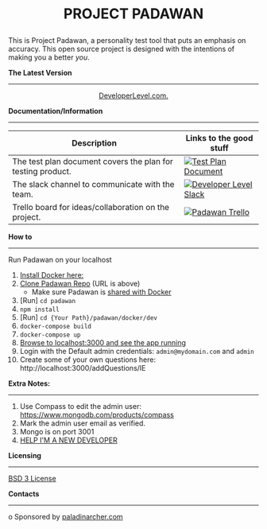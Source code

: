 # <p align="center">**PROJECT PADAWAN**</p>

This is Project Padawan, a personality test tool that puts an emphasis on accuracy. This open source project is designed with the intentions of 
making you a better _you_.  

**The Latest Version**
- - - - - - - - - - - -
<p align="center"><a href="http://app.developerlevel.com">DeveloperLevel.com.</a> 


**Documentation/Information**
- - - - - - - - - -

Description | Links to the good stuff
----------- | ---------
The test plan document covers the plan for testing product. | [![Test Plan Document](https://github.com/paladinarcher/padawan/blob/master/Logo%20Pack/NotP%26A/word.png)](https://paladinarcher.atlassian.net/wiki/spaces/PP/pages/33559/Stuffs+we+upload)
The slack channel to communicate with the team.             | [![Developer Level Slack](https://github.com/paladinarcher/padawan/blob/master/Logo%20Pack/NotP%26A/slack.png)](https://developerlevel.slack.com)
Trello board for ideas/collaboration on the project.        | [![Padawan Trello](https://github.com/paladinarcher/padawan/blob/master/Logo%20Pack/NotP%26A/trello.jpg)](https://trello.com/b/7jc8dbdF)

**How to**
- - - - - - - - -
Run Padawan on your localhost
1. [Install Docker here:](https://store.docker.com/search?type=edition&offering=community)
2. [Clone Padawan Repo](https://services.github.com/on-demand/github-cli/clone-repo-cli) (URL 
is above)
   * Make sure Padawan is [shared with Docker](https://docs.docker.com/docker-for-windows/#shared-drives)
3. [Run] `cd padawan`
4.  `npm install`
5. [Run] `cd {Your Path}/padawan/docker/dev`
6. `docker-compose build`
7. `docker-compose up`
8. [Browse to localhost:3000 and see the app running](http://localhost:3000)
9. Login with the Default admin credentials: `admin@mydomain.com` and `admin`
10. Create some of your own questions here: http://localhost:3000/addQuestions/IE

**Extra Notes:**
- - - - - - - - -
1. Use Compass to edit the admin user: https://www.mongodb.com/products/compass
2. Mark the admin user email as verified.
3. Mongo is on port 3001
4. [HELP I'M A NEW DEVELOPER](https://github.com/paladinarcher/padawan/blob/documentation/NewDeveloperDocumentation/newDeveloperDocumentation.md)

**Licensing**
- - - - - - - -
[BSD 3 License](https://opensource.org/licenses/BSD-3-Clause)

**Contacts**
- - - - - - - 

o Sponsored by [paladinarcher.com](http://paladinarcher.com/v1/)








